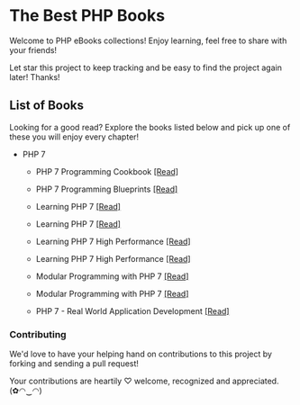# The Best PHP Books

Welcome to PHP eBooks collections! Enjoy learning, feel free to share with your friends!

Let star this project to keep tracking and be easy to find the project again later! Thanks!

## List of Books

Looking for a good read? Explore the books listed below and pick up one of these you will enjoy every chapter!

* PHP 7

  * PHP 7 Programming Cookbook [[Read]](/books/PHP%207%20Programming%20Cookbook.pdf)
  
  * PHP 7 Programming Blueprints [[Read]](/books/PHP%207%20Programming%20Blueprints.pdf)
  
  * Learning PHP 7 [[Read]](/books/Learning%20PHP%207.pdf)
  
  * Learning PHP 7 [[Read]](/books/Learning%20PHP%207.pdf)
  
  * Learning PHP 7 High Performance [[Read]](/books/Learning%20PHP%207%20High%20Performance.pdf)
  
  * Learning PHP 7 High Performance [[Read]](/books/Learning%20PHP%207%20High%20Performance.pdf)
  
  * Modular Programming with PHP 7 [[Read]](/books/Modular%20Programming%20with%20PHP%207.pdf)
  
  * Modular Programming with PHP 7 [[Read]](/books/Modular%20Programming%20with%20PHP%207.pdf)
  
  * PHP 7 - Real World Application Development [[Read]](/books/PHP%207%20-%20Real%20World%20Application%20Development.pdf)
  
### Contributing

We'd love to have your helping hand on contributions to this project by forking and sending a pull request!

Your contributions are heartily ♡ welcome, recognized and appreciated. (✿◠‿◠)
